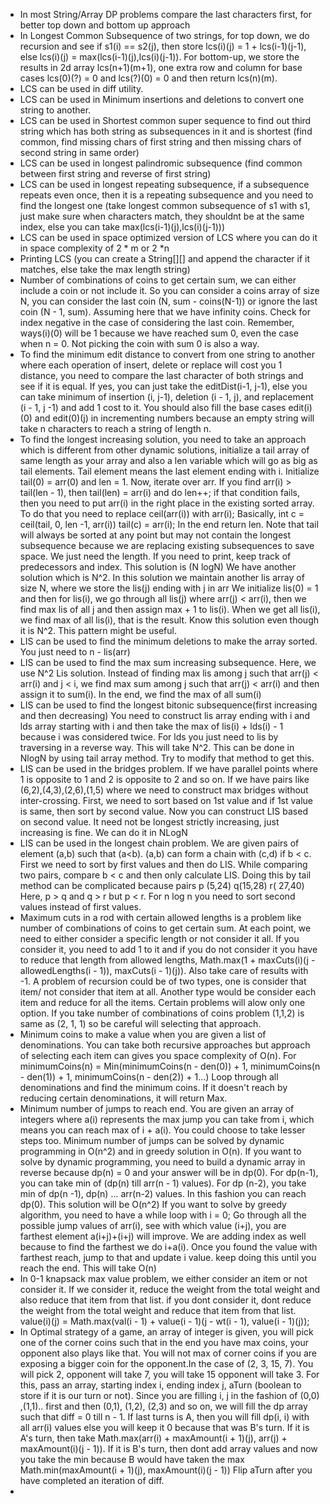 * In most String/Array DP problems compare the last characters first, for better top down and bottom up approach
* In Longest Common Subsequence of two strings, for top down, we do recursion and see if s1(i) == s2(j), then
  store lcs(i)(j) = 1 + lcs(i-1)(j-1), else lcs(i)(j) = max(lcs(i-1)(j),lcs(i)(j-1)). For bottom-up, we store
  the results in 2d array lcs(n+1)(m+1), one extra row and column for base cases lcs(0)(?) = 0 and lcs(?)(0) = 0 and
  then return lcs(n)(m).
* LCS can be used in diff utility.
* LCS can be used in Minimum insertions and deletions to convert one string to another.
* LCS can be used in Shortest common super sequence to find out third string which has both string as subsequences in it
  and is shortest (find common, find missing chars of first string and then missing chars of second string in same
  order)
* LCS can be used in longest palindromic subsequence (find common between first string and reverse of first string)
* LCS can be used in longest repeating subsequence, if a subsequence repeats even once, then it is a repeating
  subsequence and you need to find the longest one (take longest common subsequence of s1 with s1, just make sure when
  characters match, they shouldnt be at the same index, else you can take max(lcs(i-1)(j),lcs(i)(j-1)))
* LCS can be used in space optimized version of LCS where you can do it in space complexity of 2 * m or 2 *n
* Printing LCS (you can create a String[][] and append the character if it matches, else take the max length string)
* Number of combinations of coins to get certain sum, we can either include a coin or not include it. So you can
  consider
  a coins array of size N, you can consider the last coin (N, sum - coins(N-1)) or ignore the last coin (N - 1, sum).
  Assuming here that we have infinity coins. Check for index negative in the case of considering the last coin.
  Remember,
  ways(i)(0) will be 1 because we have reached sum 0, even the case when n = 0. Not picking the coin with sum 0 is also
  a way.
* To find the minimum edit distance to convert from one string to another where each operation of insert, delete or
  replace
  will cost you 1 distance, you need to compare the last character of both strings and see if it is equal. If yes, you
  can
  just take the editDist(i-1, j-1), else you can take minimum of insertion (i, j-1), deletion (i - 1, j), and
  replacement
  (i - 1, j -1) and add 1 cost to it. You should also fill the base cases edit(i)(0) and edit(0)(j) in incrementing
  numbers
  because an empty string will take n characters to reach a string of length n.
* To find the longest increasing solution, you need to take an approach which is different from other dynamic solutions,
  initialize a tail array of same length as your array and also a len variable which will go as big as tail elements.
  Tail element means the last element ending with i. Initialize tail(0) = arr(0) and len = 1. Now, iterate over arr.
  If you find arr(i) > tail(len - 1), then tail(len) = arr(i) and do len++; if that condition fails, then you need to
  put arr(i) in the right place in the existing sorted array. To do that you need to replace ceil(arr(i)) with arr(i);
  Basically, int c = ceil(tail, 0, len -1, arr(i))
  tail(c) = arr(i); In the end return len. Note that tail will always be sorted at any point but may not contain the
  longest subsequence because we are replacing existing subsequences to save space. We just need the length. If you need
  to print, keep track of predecessors and index. This solution is (N logN) We have another solution which is N^2.
  In this solution we maintain another lis array of size N, where we store the lis(j) ending with j in arr
  We initialize lis(0) = 1 and then for lis(i), we go through all lis(j) where arr(j) <  arr(i), then we find max lis of
  all j and then assign max + 1 to lis(i). When we get all lis(i), we find max of all lis(i), that is the result. Know
  this solution even though it is N^2. This pattern might be useful.
* LIS can be used to find the minimum deletions to make the array sorted. You just need to n - lis(arr)
* LIS can be used to find the max sum increasing subsequence. Here, we use N^2 Lis solution. Instead of finding max lis
  among j such that arr(j) < arr(i) and j < i, we find max sum among j such that arr(j) < arr(i) and then assign it to
  sum(i). In the end, we find the max of all sum(i)
* LIS can be used to find the longest bitonic subsequence(first increasing and then decreasing) You need to construct
  lis array ending with i and lds array starting with i and then take the max of lis(i) + lds(i) - 1 because i was
  considered twice. For lds you just need to lis by traversing in a reverse way. This will take N^2. This can be done in
  NlogN by using tail array method. Try to modify that method to get this.
* LIS can be used in the bridges problem. If we have parallel points where 1 is opposite to 1 and 2 is opposite to 2 and
  so on. If we have pairs like (6,2),(4,3),(2,6),(1,5) where we need to construct max bridges without inter-crossing.
  First, we need to sort based on 1st value and if 1st value is same, then sort by second value. Now you can construct
  LIS based on second value. It need not be longest strictly increasing, just increasing is fine. We can do it in NLogN
* LIS can be used in the longest chain problem. We are given pairs of element (a,b) such that (a<b). (a,b) can form a
  chain with (c,d) if b < c. First we need to sort by first values and then do LIS. While comparing two pairs, compare
  b < c and then only calculate LIS. Doing this by tail method can be complicated because pairs p (5,24) q(15,28) r(
  27,40)
  Here, p > q and q > r but p < r. For n log n you need to sort second values instead of first values.
* Maximum cuts in a rod with certain allowed lengths is a problem like number of combinations of coins to get certain
  sum. At each point, we need to either consider a specific length or not consider it all. If you consider it, you need
  to add 1 to it and if you do not consider it you have to reduce that length from allowed lengths,
  Math.max(1 + maxCuts(i)(j - allowedLengths(i - 1)), maxCuts(i - 1)(j)). Also take care of results with -1. A problem
  of recursion could be of two types, one is consider that item/ not consider that item at all. Another type would be
  consider each item and reduce for all the items. Certain problems will alow only one option. If you take number of
  combinations of coins problem (1,1,2) is same as (2, 1, 1) so be careful will selecting that approach.
* Minimum coins to make a value when you are given a list of denominations. You can take both recursive approaches
  but approach of selecting each item can gives you space complexity of O(n).
  For minimumCoins(n) = Min(minimumCoins(n - den(0)) + 1, minimumCoins(n - den(1)) + 1, minimumCoins(n - den(2)) + 1...)
  Loop through all denominations and find the minimum coins. If it doesn't reach by reducing certain denominations,
  it will return Max.
* Minimum number of jumps to reach end. You are given an array of integers where a(i) represents the max jump you can
  take from i, which means you can reach max of i + a(i). You could choose to take lesser steps too.
  Minimum number of jumps can be solved by dynamic programming in O(n^2) and in greedy solution in O(n).
  If you want to solve by dynamic programming, you need to build a dynamic array in reverse because dp(n) = 0 and your
  answer will be in dp(0). For dp(n-1), you can take min of (dp(n) till arr(n - 1) values). For dp (n-2), you take min
  of dp(n -1), dp(n) ... arr(n-2) values. In this fashion you can reach dp(0). This solution will be O(n^2)
  If you want to solve by greedy algorithm, you need to have a while loop with i = 0; Go through all the possible jump
  values of arr(i), see with which value (i+j), you are farthest element a(i+j)+(i+j) will improve. We are adding index
  as well because to find the farthest we do i+a(i). Once you found the value with farthest reach, jump to that and
  update i value. keep doing this until you reach the end. This will take O(n)
* In 0-1 knapsack max value problem, we either consider an item or not consider it. If we consider it, reduce the weight
  from the total weight and also reduce that item from that list. if you dont consider it, dont reduce the weight from
  the total weight and reduce that item from that list. value(i)(j) = 
  Math.max(val(i - 1) + value(i - 1)(j - wt(i - 1), value(i - 1)(j));
* In Optimal strategy of a game, an array of integer is given, you will pick one of the corner coins such that in 
  the end you have max coins, your opponent also plays like that. You will not max of corner coins if you are exposing 
  a bigger coin for the opponent.In the case of (2, 3, 15, 7). You will pick 2, opponent will take 7, you will take 15
  opponent will take 3. For this, pass an array, starting index i, ending index j, aTurn (boolean to 
  store if it is our turn or not). Since you are filling i, j in the fashion of (0,0) ,(1,1).. first and then
  (0,1), (1,2), (2,3) and so on, we will fill the dp array such that diff = 0 till n - 1. If last turns is A, then you 
  will fill dp(i, i) with all arr(i) values else you will keep it 0 because that was B's turn. If it is A's turn, then
  take Math.max(arr(i) + maxAmount(i + 1)(j), arr(j) + maxAmount(i)(j - 1)). If it is B's turn, then dont add array
  values and now you take the min because B would have taken the max Math.min(maxAmount(i + 1)(j), maxAmount(i)(j - 1))
  Flip aTurn after you have completed an iteration of diff.
* 
  